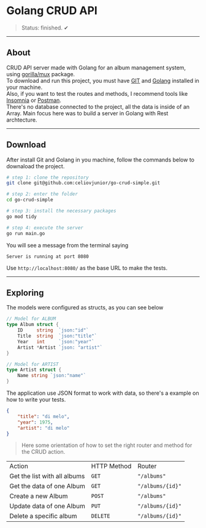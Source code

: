<h1>Golang CRUD API</h1>

> Status: finished. ✔

---

## About
CRUD API server made with Golang for an album management system, using [gorilla/mux](https://github.com/gorilla/mux) package.<br>
To download and run this project, you must have [GIT](https://git-scm.com/book/en/v2/Getting-Started-Installing-Git) and [Golang](https://go.dev/learn/) installed in your machine.<br>
Also, if you want to test the routes and methods, I recommend tools like [Insomnia](https://insomnia.rest/download) or [Postman](https://www.postman.com/downloads/).<br>
There's no database connected to the project, all the data is inside of an Array. Main focus here was to build a server in Golang with Rest archtecture.

---

## Download
<p>After install Git and Golang in you machine, follow the commands below to downaload the project.</p>

```bash
# step 1: clone the repository
git clone git@github.com:celiovjunior/go-crud-simple.git

# step 2: enter the folder
cd go-crud-simple

# step 3: install the necessary packages
go mod tidy

# step 4: execute the server
go run main.go
```

<p>You will see a message from the terminal saying</p>

```code
Server is running at port 8080
```
<p>Use <code>http://localhost:8080/</code> as the base URL to make the tests.</p>

---

## Exploring

<p>The models were configured as structs, as you can see below</p>

```go
// Model for ALBUM
type Album struct {
	ID     string  `json:"id"`
	Title  string  `json:"title"`
	Year   int     `json:"year"`
	Artist *Artist `json: "artist"`
}

// Model for ARTIST
type Artist struct {
	Name string `json:"name"`
}
```

<p>The application use JSON format to work with data, so there's a example on how to write your tests.</p>

```json
{
    "title": "di melo",
    "year": 1975,
    "artist": "di melo"
}
```
> Here some orientation of how to set the right router and method for the CRUD action.

<table>
    <tr>
        <td>Action</td>
        <td>HTTP Method</td>
        <td>Router</td>
    </tr>
    <tr>
        <td>Get the list with all albums</td>
        <td><code>GET</code></td>
        <td><code>"/albums"</code></td>
    </tr>
    <tr>
        <td>Get the data of one Album</td>
        <td><code>GET</code></td>
        <td><code>"/albums/{id}"</code></td>
    </tr>
    <tr>
        <td>Create a new Album</td>
        <td><code>POST</code></td>
        <td><code>"/albums"</code></td>
    </tr>
    <tr>
        <td>Update data of one Album</td>
        <td><code>PUT</code></td>
        <td><code>"/albums/{id}"</code></td>
    </tr>
    <tr>
        <td>Delete a specific album</td>
        <td><code>DELETE</code></td>
        <td><code>"/albums/{id}"</code></td>
    </tr>
</table>
